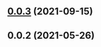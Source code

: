 ## [0.0.3](https://github.com/MicroAppJS/vuepress/compare/v0.0.2...v0.0.3) (2021-09-15)

## 0.0.2 (2021-05-26)

